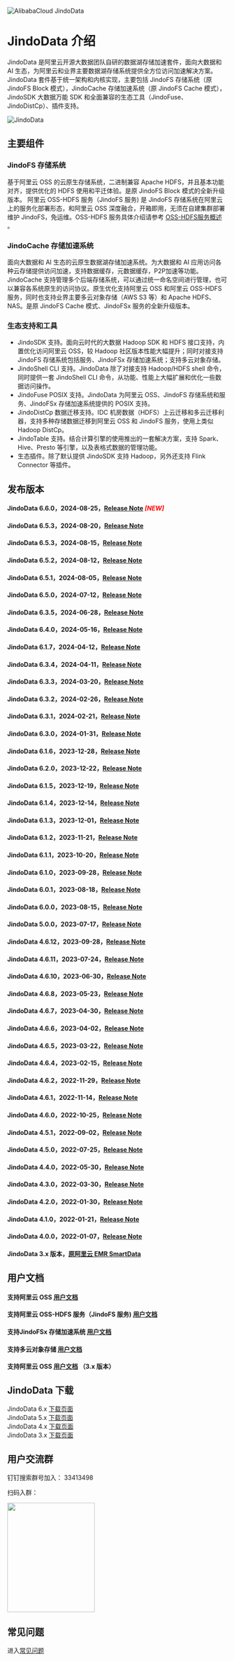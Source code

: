 ![AlibabaCloud JindoData](docs/image/jindo-logo.png)

# JindoData 介绍
JindoData 是阿里云开源大数据团队自研的数据湖存储加速套件，面向大数据和 AI 生态，为阿里云和业界主要数据湖存储系统提供全方位访问加速解决方案。JindoData 套件基于统一架构和内核实现，主要包括 JindoFS 存储系统（原 JindoFS Block 模式），JindoCache 存储加速系统（原 JindoFS Cache 模式），JindoSDK 大数据万能 SDK 和全面兼容的生态工具（JindoFuse、JindoDistCp）、插件支持。

![JindoData](docs/image/jindodata-arch.png)

## 主要组件
### JindoFS 存储系统

基于阿里云 OSS 的云原生存储系统，二进制兼容 Apache HDFS，并且基本功能对齐，提供优化的 HDFS 使用和平迁体验。是原 JindoFS Block 模式的全新升级版本。
阿里云 OSS-HDFS 服务（JindoFS 服务) 是 JindoFS 存储系统在阿里云上的服务化部署形态，和阿里云 OSS 深度融合，开箱即用，无须在自建集群部署维护 JindoFS，免运维。OSS-HDFS 服务具体介绍请参考 [OSS-HDFS服务概述](https://help.aliyun.com/document_detail/405089.htm) 。

### JindoCache 存储加速系统

面向大数据和 AI 生态的云原生数据湖存储加速系统。为大数据和 AI 应用访问各种云存储提供访问加速，支持数据缓存，元数据缓存，P2P加速等功能。JindoCache 支持管理多个后端存储系统，可以通过统一命名空间进行管理，也可以兼容各系统原生的访问协议。原生优化支持阿里云 OSS 和阿里云 OSS-HDFS 服务，同时也支持业界主要多云对象存储（AWS S3 等）和 Apache HDFS、NAS。是原 JindoFS Cache 模式、JindoFSx 服务的全新升级版本。

### 生态支持和工具

* JindoSDK 支持。面向云时代的大数据 Hadoop SDK 和 HDFS 接口支持，内置优化访问阿里云 OSS，较 Hadoop 社区版本性能大幅提升；同时对接支持 JindoFS 存储系统包括服务、JindoFSx 存储加速系统；支持多云对象存储。
* JindoShell CLI 支持。JindoData 除了对接支持 Hadoop/HDFS shell 命令，同时提供一套 JindoShell CLI 命令，从功能、性能上大幅扩展和优化一些数据访问操作。
* JindoFuse POSIX 支持。JindoData 为阿里云 OSS、JindoFS 存储系统和服务、JindoFSx 存储加速系统提供的 POSIX 支持。
* JindoDistCp 数据迁移支持。IDC 机房数据（HDFS）上云迁移和多云迁移利器，支持多种存储数据迁移到阿里云 OSS 和 JindoFS 服务，使用上类似Hadoop DistCp。
* JindoTable 支持。结合计算引擎的使用推出的一套解决方案，支持 Spark、Hive、Presto 等引擎，以及表格式数据的管理功能。
* 生态插件。除了默认提供 JindoSDK 支持 Hadoop，另外还支持 Flink Connector 等插件。

## 发布版本

#### JindoData 6.6.0，2024-08-25，[Release Note](docs/user/6.x/6.6.0/release-notes.md) <span style="color:red">*[NEW]*</span>
#### JindoData 6.5.3，2024-08-20，[Release Note](docs/user/6.x/6.5.4/release-notes.md)
#### JindoData 6.5.3，2024-08-15，[Release Note](docs/user/6.x/6.5.3/release-notes.md)
#### JindoData 6.5.2，2024-08-12，[Release Note](docs/user/6.x/6.5.2/release-notes.md)
#### JindoData 6.5.1，2024-08-05，[Release Note](docs/user/6.x/6.5.1/release-notes.md)
#### JindoData 6.5.0，2024-07-12，[Release Note](docs/user/6.x/6.5.0/release-notes.md)
#### JindoData 6.3.5，2024-06-28，[Release Note](docs/user/6.x/6.3.5/release-notes.md)
#### JindoData 6.4.0，2024-05-16，[Release Note](docs/user/6.x/6.4.0/release-notes.md)
#### JindoData 6.1.7，2024-04-12，[Release Note](docs/user/6.x/6.1.7/release-notes.md)
#### JindoData 6.3.4，2024-04-11，[Release Note](docs/user/6.x/6.3.4/release-notes.md)
#### JindoData 6.3.3，2024-03-20，[Release Note](docs/user/6.x/6.3.3/release-notes.md)
#### JindoData 6.3.2，2024-02-26，[Release Note](docs/user/6.x/6.3.2/release-notes.md)
#### JindoData 6.3.1，2024-02-21，[Release Note](docs/user/6.x/6.3.1/release-notes.md)
#### JindoData 6.3.0，2024-01-31，[Release Note](docs/user/6.x/6.3.0/release-notes.md)
#### JindoData 6.1.6，2023-12-28，[Release Note](docs/user/6.x/6.1.6/release-notes.md)
#### JindoData 6.2.0，2023-12-22，[Release Note](docs/user/6.x/6.2.0/release-notes.md)
#### JindoData 6.1.5，2023-12-19，[Release Note](docs/user/6.x/6.1.5/release-notes.md)
#### JindoData 6.1.4，2023-12-14，[Release Note](docs/user/6.x/6.1.4/release-notes.md)
#### JindoData 6.1.3，2023-12-01，[Release Note](docs/user/6.x/6.1.3/release-notes.md)
#### JindoData 6.1.2，2023-11-21，[Release Note](docs/user/6.x/6.1.2/release-notes.md)
#### JindoData 6.1.1，2023-10-20，[Release Note](docs/user/6.x/6.1.1/release-notes.md)
#### JindoData 6.1.0，2023-09-28，[Release Note](docs/user/6.x/6.1.0/release-notes.md)
#### JindoData 6.0.1，2023-08-18，[Release Note](docs/user/6.x/6.0.1/release-notes.md)
#### JindoData 6.0.0，2023-08-15，[Release Note](docs/user/6.x/6.0.0/release-notes.md)
#### JindoData 5.0.0，2023-07-17，[Release Note](docs/user/5.x/5.0.0/release-notes.md)
#### JindoData 4.6.12，2023-09-28，[Release Note](docs/user/4.x/4.6.x/4.6.12/release-notes.md)
#### JindoData 4.6.11，2023-07-24，[Release Note](docs/user/4.x/4.6.x/4.6.11/release-notes.md)
#### JindoData 4.6.10，2023-06-30，[Release Note](docs/user/4.x/4.6.x/4.6.10/release-notes.md)
#### JindoData 4.6.8，2023-05-23，[Release Note](docs/user/4.x/4.6.x/4.6.8/release-notes.md)
#### JindoData 4.6.7，2023-04-30，[Release Note](docs/user/4.x/4.6.x/4.6.7/release-notes.md)
#### JindoData 4.6.6，2023-04-02，[Release Note](docs/user/4.x/4.6.x/4.6.6/release-notes.md)
#### JindoData 4.6.5，2023-03-22，[Release Note](docs/user/4.x/4.6.x/4.6.5/release-notes.md)
#### JindoData 4.6.4，2023-02-15，[Release Note](docs/user/4.x/4.6.x/4.6.4/release-notes.md)
#### JindoData 4.6.2，2022-11-29，[Release Note](docs/user/4.x/4.6.x/4.6.2/release-notes.md)
#### JindoData 4.6.1，2022-11-14，[Release Note](docs/user/4.x/4.6.x/4.6.1/release-notes.md) 
#### JindoData 4.6.0，2022-10-25，[Release Note](docs/user/4.x/4.6.x/4.6.0/release-notes.md)
#### JindoData 4.5.1，2022-09-02，[Release Note](docs/user/4.x/4.5.x/4.5.1/release-notes.md)
#### JindoData 4.5.0，2022-07-25，[Release Note](docs/user/4.x/4.5.x/4.5.0/release-notes.md)
#### JindoData 4.4.0，2022-05-30，[Release Note](docs/user/4.x/4.4.0/release-notes.md)
#### JindoData 4.3.0，2022-03-30，[Release Note](docs/user/4.x/4.3.0/release-notes.md)
#### JindoData 4.2.0，2022-01-30，[Release Note](docs/user/4.x/4.2.0/release-notes.md)
#### JindoData 4.1.0，2022-01-21，[Release Note](docs/user/4.x/4.1.0/release-notes.md)
#### JindoData 4.0.0，2022-01-07，[Release Note](docs/user/4.x/4.0.0/release-notes.md)
#### JindoData 3.x 版本，[原阿里云 EMR SmartData](https://help.aliyun.com/document_detail/121090.html)

## 用户文档

#### 支持阿里云 OSS [用户文档](docs/user/4.x/4.6.x/4.6.12/oss/outline.md)
#### 支持阿里云 OSS-HDFS 服务（JindoFS 服务) [用户文档](docs/user/4.x/4.6.x/4.6.12/jindofs/outline.md)
#### 支持JindoFSx 存储加速系统 [用户文档](docs/user/4.x/4.6.x/4.6.12/jindofsx/outline.md)
#### 支持多云对象存储 [用户文档](docs/user/4.x/4.6.x/4.6.12/jindosdk/outline.md)
#### 支持阿里云 OSS [用户文档](docs/user/3.x/outline.md) （3.x 版本）

## JindoData 下载

JindoData 6.x [下载页面](docs/user/6.x/6.3.0/jindodata_download.md)<br/>
JindoData 5.x [下载页面](docs/user/5.x/5.0.0/jindodata_download.md)<br/>
JindoData 4.x [下载页面](docs/user/4.x/jindodata_download.md)<br/>
JindoData 3.x [下载页面](docs/user/3.x/jindosdk_download.md)

## 用户交流群

钉钉搜索群号加入： 33413498

扫码入群：

<img src="docs/image/jindodata_dingding.png" width = "200" height = "250"/>

## 常见问题
进入[常见问题](docs/user/faq.md)
